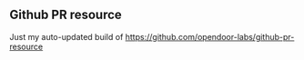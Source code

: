 ## Github PR resource

Just my auto-updated build of https://github.com/opendoor-labs/github-pr-resource

